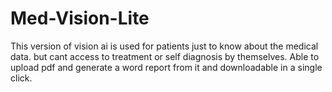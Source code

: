 # Med-Vision-Lite
This version of vision ai is used for patients just to know about the medical data. but cant access to treatment or self diagnosis by themselves. Able to upload pdf and generate a word report from it and downloadable in a single click.
